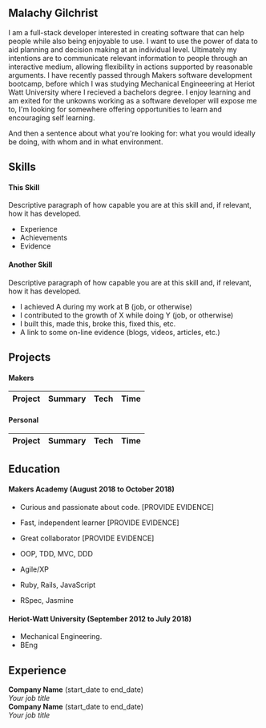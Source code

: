 ## Malachy Gilchrist

I am a full-stack developer interested in creating software that can help people while also being enjoyable to use. I want to use the power of data to aid planning and decision making at an individual level. Ultimately my intentions are to communicate relevant information to people through an interactive medium, allowing flexibility in actions supported by reasonable arguments. I have recently passed through Makers software development bootcamp, before which I was studying Mechanical Engineeering at Heriot Watt University where I recieved a bachelors degree. I enjoy learning and am exited for the unkowns working as a software developer will expose me to, I'm looking for somewhere offering opportunities to learn and encouraging self learning. 

And then a sentence about what you're looking for: what you would ideally be doing, with whom and in what environment.

## Skills

#### This Skill

Descriptive paragraph of how capable you are at this skill and, if relevant, how it has developed.

- Experience
- Achievements
- Evidence

#### Another Skill

Descriptive paragraph of how capable you are at this skill and, if relevant, how it has developed.

- I achieved A during my work at B (job, or otherwise)
- I contributed to the growth of X while doing Y (job, or otherwise)
- I built this, made this, broke this, fixed this, etc.
- A link to some on-line evidence (blogs, videos, articles, etc.)

## Projects

#### Makers

|Project|Summary|Tech|Time|
|-------|-------|----|----|


#### Personal

|Project|Summary|Tech|Time|
|-------|-------|----|----|

## Education

#### Makers Academy (August 2018 to October 2018)

- Curious and passionate about code. [PROVIDE EVIDENCE]
- Fast, independent learner [PROVIDE EVIDENCE]
- Great collaborator [PROVIDE EVIDENCE]

- OOP, TDD, MVC, DDD
- Agile/XP
- Ruby, Rails, JavaScript
- RSpec, Jasmine

#### Heriot-Watt University (September 2012 to July 2018)

- Mechanical Engineering. 
- BEng

## Experience

**Company Name** (start_date to end_date)    
*Your job title*  
**Company Name** (start_date to end_date)   
*Your job title*  
